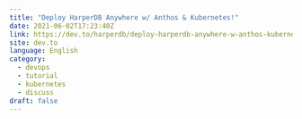 ```yaml
---
title: "Deploy HarperDB Anywhere w/ Anthos & Kubernetes!"
date: 2021-06-02T17:23:40Z
link: https://dev.to/harperdb/deploy-harperdb-anywhere-w-anthos-kubernetes-2fh6?utm_medium=RSS&utm_source=news.12bit.vn
site: dev.to
language: English
category:
  - devops
  - tutorial
  - kubernetes
  - discuss
draft: false
---
```

